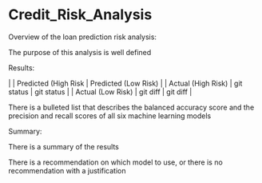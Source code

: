 # Credit_Risk_Analysis

Overview of the loan prediction risk analysis:

The purpose of this analysis is well defined

Results:


|                       | Predicted (High Risk	 | Predicted (Low Risk) |
| Actual (High Risk)    | git status             | git status           |
| Actual (Low Risk)     | git diff               | git diff             |



There is a bulleted list that describes the balanced accuracy score and the precision and recall scores of all six machine learning models

Summary:

There is a summary of the results



There is a recommendation on which model to use, or there is no recommendation with a justification
